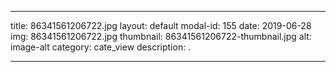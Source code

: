 
---
title: 86341561206722.jpg
layout: default
modal-id: 155
date: 2019-06-28
img: 86341561206722.jpg
thumbnail: 86341561206722-thumbnail.jpg
alt: image-alt
category: cate_view
description: .

---
